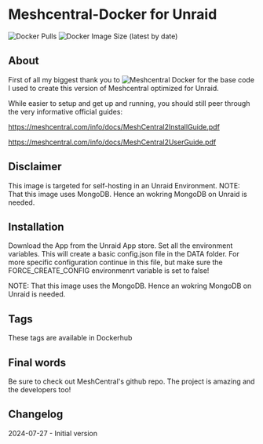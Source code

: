 # Meshcentral-Docker for Unraid
![Docker Pulls](https://img.shields.io/docker/pulls/richy1989/meshcentral?style=flat-square)
![Docker Image Size (latest by date)](https://img.shields.io/docker/image-size/richy1989/meshcentral?style=flat-square)

## About
First of all my biggest thank you to ![Meshcentral Docker](https://github.com/Typhonragewind/meshcentral-docker) for the base code I used to create this version of Meshcentral optimized for Unraid.

While easier to setup and get up and running, you should still peer through the very informative official guides:

https://meshcentral.com/info/docs/MeshCentral2InstallGuide.pdf

https://meshcentral.com/info/docs/MeshCentral2UserGuide.pdf

## Disclaimer

This image is targeted for self-hosting in an Unraid Environment.
NOTE: That this image uses MongoDB. Hence an wokring MongoDB on Unraid is needed. 

## Installation

Download the App from the Unraid App store. Set all the environment variables.
This will create a basic config.json file in the DATA folder. For more specific configuration continue in this file, but make sure the FORCE_CREATE_CONFIG environmenrt variable is set to false!

NOTE: That this image uses the MongoDB. Hence an wokring MongoDB on Unraid is needed. 

## Tags

These tags are available in Dockerhub

## Final words

Be sure to check out MeshCentral's github repo. The project is amazing and the developers too!

## Changelog
2024-07-27 - Initial version
